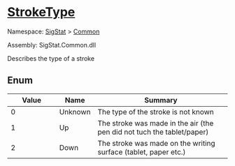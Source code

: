 # [StrokeType](./StrokeType.md)
Namespace: [SigStat]() > [Common](./README.md)

Assembly: SigStat.Common.dll


Describes the type of a stroke

##	Enum

| Value | Name | Summary | 
| --- | --- | --- | 
| 0<img width=200>| Unknown| The type of the stroke is not known<img width=200>| <br>
| 1<img width=200>| Up| The stroke was made in the air (the pen did not tuch the tablet/paper)<img width=200>| <br>
| 2<img width=200>| Down| The stroke was made on the writing surface (tablet, paper etc.)<img width=200>| <br>


